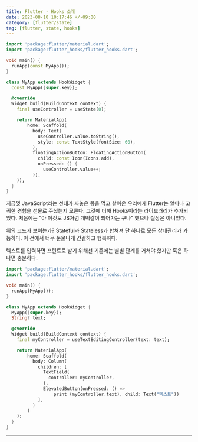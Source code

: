 ```yaml
---
title: Flutter - Hooks 소개
date: 2023-08-10 10:17:46 +/-09:00
category: [flutter/state]
tag: [flutter, state, hooks]
---
```


```dart
import 'package:flutter/material.dart';
import 'package:flutter_hooks/flutter_hooks.dart';

void main() {
  runApp(const MyApp());
}

class MyApp extends HookWidget {
  const MyApp({super.key});

  @override
  Widget build(BuildContext context) {
    final useController = useState(0);

    return MaterialApp(
        home: Scaffold(
          body: Text(
            useController.value.toString(),
            style: const TextStyle(fontSize: 60),
          ),
          floatingActionButton: FloatingActionButton(
            child: const Icon(Icons.add),
            onPressed: () {
              useController.value++;
          }),
    ));
  }
}
```

지금껏 JavaScript라는 선대가 싸놓은 똥을 먹고 살아온 우리에게 Flutter는 얼마나 고귀한 경험을 선물로 주셨는지 모른다. 그것에 더해 Hooks이라는 라이브러리가 추가되었다. 처음에는 "아 이것도 JS처럼 개떡같이 되어가는 구나" 했으나 실상은 아니었다.

위의 코드가 보이는가? Stateful과 Stateless가 합쳐져 단 하나로 모든 상태관리가 가능하다. 이 선에서 너무 눈물나게 간결하고 행복하다.

텍스트를 입력하면 프린트로 받기 위해선 기존에는 별별 단계를 거쳐야 했지만 훅은 하나면 충분하다.

```dart
import 'package:flutter/material.dart';
import 'package:flutter_hooks/flutter_hooks.dart';

void main() {
  runApp(MyApp());
}

class MyApp extends HookWidget {
  MyApp({super.key});
  String? text;

  @override
  Widget build(BuildContext context) {
    final myController = useTextEditingController(text: text);

    return MaterialApp(
        home: Scaffold(
          body: Column(
            children: [
              TextField(
                controller: myController,
              ),
              ElevatedButton(onPressed: () =>
                  print (myController.text), child: Text("텍스트"))
            ],
          )
        )
    );
  }
}
```

---